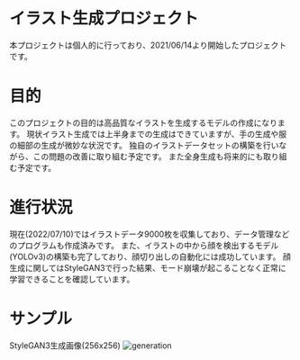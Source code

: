 # イラスト生成プロジェクト
本プロジェクトは個人的に行っており、2021/06/14より開始したプロジェクトです。

# 目的
このプロジェクトの目的は高品質なイラストを生成するモデルの作成になります。
現状イラスト生成では上半身までの生成はできていますが、手の生成や服の細部の生成が微妙な状況です。
独自のイラストデータセットの構築を行いながら、この問題の改善に取り組む予定です。
また全身生成も将来的にも取り組む予定です。

# 進行状況
現在(2022/07/10)ではイラストデータ9000枚を収集しており、データ管理などのプログラムも作成済みです。
また、イラストの中から顔を検出するモデル(YOLOv3)の構築も完了しており、顔切り出しの自動化には成功しています。
顔生成に関してはStyleGAN3で行った結果、モード崩壊が起こることなく正常に学習できることを確認しています。

# サンプル
StyleGAN3生成画像(256x256)
![generation](https://user-images.githubusercontent.com/55880071/178160116-7894b631-c03a-431e-b6ed-7ef56e458eb6.PNG)
